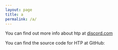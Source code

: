 ```yaml
---
layout: page
title: a
permalink: /a/
---
```


You can find out more info about htp at [discord.com](https://dsc.gg/)



You can find the source code for HTP at GitHub:
